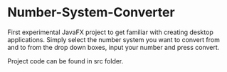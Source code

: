 # Number-System-Converter
First experimental JavaFX project to get familiar with creating desktop applications. 
Simply select the number system you want to convert from and to from the drop down boxes, input your number and press convert. 

Project code can be found in src folder. 
